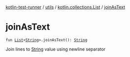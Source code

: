 [kotlin-test-runner](../../index.md) / [utils](../index.md) / [kotlin.collections.List](index.md) / [joinAsText](./join-as-text.md)

# joinAsText

`fun `[`List`](https://kotlinlang.org/api/latest/jvm/stdlib/kotlin.collections/-list/index.html)`<`[`String`](https://kotlinlang.org/api/latest/jvm/stdlib/kotlin/-string/index.html)`>.joinAsText(): `[`String`](https://kotlinlang.org/api/latest/jvm/stdlib/kotlin/-string/index.html)

Join lines to [String](https://kotlinlang.org/api/latest/jvm/stdlib/kotlin/-string/index.html) value using newline separator

